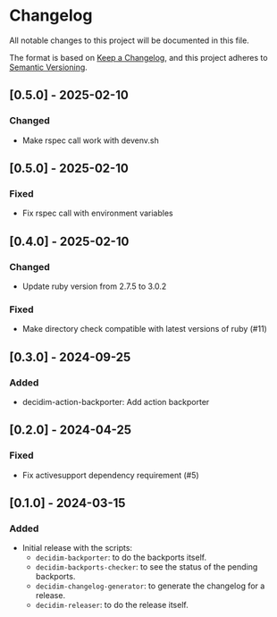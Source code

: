 # Changelog

All notable changes to this project will be documented in this file.

The format is based on [Keep a Changelog](https://keepachangelog.com/en/1.1.0/),
and this project adheres to [Semantic Versioning](https://semver.org/spec/v2.0.0.html).

## [0.5.0] - 2025-02-10

### Changed

- Make rspec call work with devenv.sh

## [0.5.0] - 2025-02-10

### Fixed

-  Fix rspec call with environment variables

## [0.4.0] - 2025-02-10

### Changed

- Update ruby version from 2.7.5 to 3.0.2

### Fixed

-  Make directory check compatible with latest versions of ruby (#11)

## [0.3.0] - 2024-09-25

### Added

- decidim-action-backporter: Add action backporter

## [0.2.0] - 2024-04-25

### Fixed

- Fix activesupport dependency requirement (#5)

## [0.1.0] - 2024-03-15

### Added

- Initial release with the scripts:
  - `decidim-backporter`: to do the backports itself.
  - `decidim-backports-checker`: to see the status of the pending backports.
  - `decidim-changelog-generator`: to generate the changelog for a release.
  - `decidim-releaser`: to do the release itself.

[0.0.1]: https://github.com/decidim/decidim-maintainers_toolbox/releases/tag/v0.1.0

